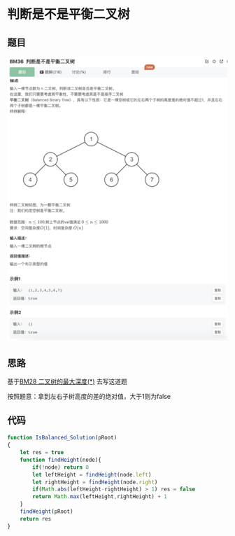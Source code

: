 # 判断是不是平衡二叉树

## 题目

![image-20221225190023766](image/image-20221225190023766.png)

## 思路

基于[BM28 二叉树的最大深度(*)](https://www.notion.so/BM28-1e80c6e4b24e48d495fd1cbfc7af03a5) 去写这道题

按照题意：拿到左右子树高度的差的绝对值，大于1则为false

## 代码

```jsx
function IsBalanced_Solution(pRoot)
{
    let res = true
    function findHeight(node){
        if(!node) return 0
        let leftHeight = findHeight(node.left)
        let rightHeight = findHeight(node.right)
        if(Math.abs(leftHeight-rightHeight) > 1) res = false
        return Math.max(leftHeight,rightHeight) + 1
    }
    findHeight(pRoot)
    return res
}
```